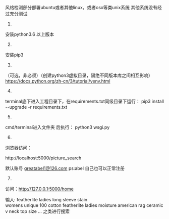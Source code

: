 风格检测部分部署ubuntu或者其他linux，或者osx等类unix系统
其他系统没有经过充分测试

1.
安装python3.6 以上版本

2. 
安装pip3 

3.
（可选，非必须）（创建python3虚拟目录，隔绝不同版本库之间相互影响）
https://docs.python.org/zh-cn/3/tutorial/venv.html


4.
terminal底下进入工程目录下，在requirements.txt同级目录下运行：
pip3 install --upgrade -r requirements.txt


5.

cmd/terminal进入文件夹 后执行：
python3 wsgi.py

6.
浏览器访问：

http://localhost:5000/picture_search

默认账号 greatabel1@126.com ps:abel
自己也可以正常注册

7.
访问：http://127.0.0.1:5000/home

输入: 
featherlite ladies long sleeve stain  
womens unique 100 cotton
featherlite ladies moisture
american rag ceramic v neck top size
...
之类进行搜索
